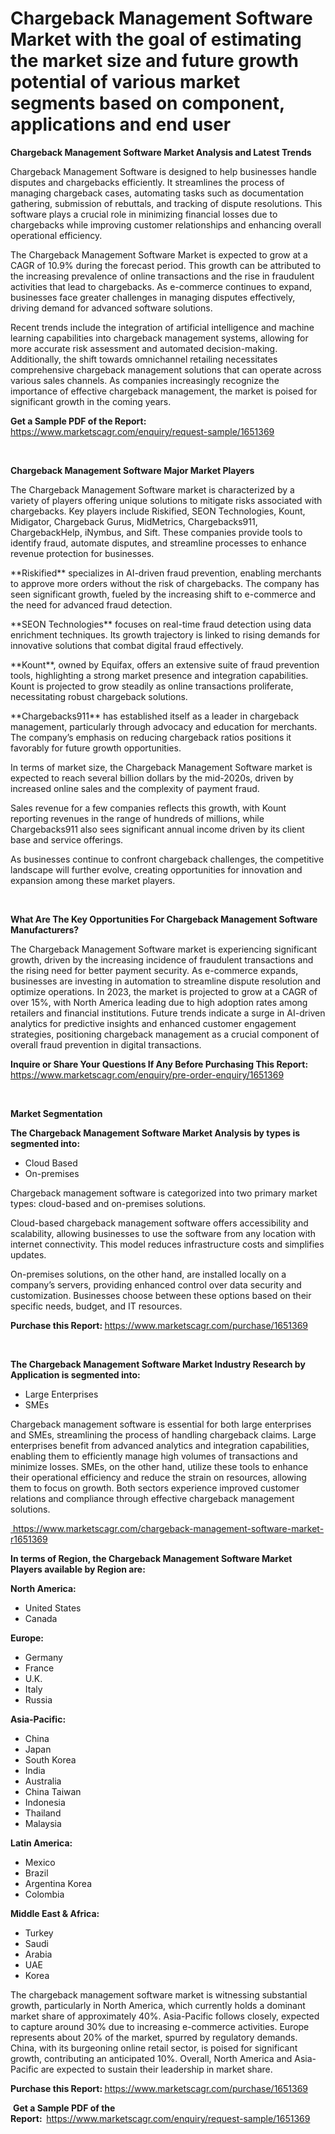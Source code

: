<p><h1>Chargeback Management Software Market with the goal of estimating the market size and future growth potential of various market segments based on component, applications and end user</h1></p><p><strong>Chargeback Management Software Market Analysis and Latest Trends</strong></p>
<p><p>Chargeback Management Software is designed to help businesses handle disputes and chargebacks efficiently. It streamlines the process of managing chargeback cases, automating tasks such as documentation gathering, submission of rebuttals, and tracking of dispute resolutions. This software plays a crucial role in minimizing financial losses due to chargebacks while improving customer relationships and enhancing overall operational efficiency.</p><p>The Chargeback Management Software Market is expected to grow at a CAGR of 10.9% during the forecast period. This growth can be attributed to the increasing prevalence of online transactions and the rise in fraudulent activities that lead to chargebacks. As e-commerce continues to expand, businesses face greater challenges in managing disputes effectively, driving demand for advanced software solutions.</p><p>Recent trends include the integration of artificial intelligence and machine learning capabilities into chargeback management systems, allowing for more accurate risk assessment and automated decision-making. Additionally, the shift towards omnichannel retailing necessitates comprehensive chargeback management solutions that can operate across various sales channels. As companies increasingly recognize the importance of effective chargeback management, the market is poised for significant growth in the coming years.</p></p>
<p><strong>Get a Sample PDF of the Report:&nbsp;</strong> <a href="https://www.marketscagr.com/enquiry/request-sample/1651369?utm_campaign=3105&utm_medium=2&utm_source=Github&utm_content=ia&utm_term=19042025&utm_id=chargeback-management-software">https://www.marketscagr.com/enquiry/request-sample/1651369</a></p>
<p>&nbsp;</p>
<p><strong>Chargeback Management Software Major Market Players</strong></p>
<p><p>The Chargeback Management Software market is characterized by a variety of players offering unique solutions to mitigate risks associated with chargebacks. Key players include Riskified, SEON Technologies, Kount, Midigator, Chargeback Gurus, MidMetrics, Chargebacks911, ChargebackHelp, iNymbus, and Sift. These companies provide tools to identify fraud, automate disputes, and streamline processes to enhance revenue protection for businesses.</p><p>**Riskified** specializes in AI-driven fraud prevention, enabling merchants to approve more orders without the risk of chargebacks. The company has seen significant growth, fueled by the increasing shift to e-commerce and the need for advanced fraud detection. </p><p>**SEON Technologies** focuses on real-time fraud detection using data enrichment techniques. Its growth trajectory is linked to rising demands for innovative solutions that combat digital fraud effectively.</p><p>**Kount**, owned by Equifax, offers an extensive suite of fraud prevention tools, highlighting a strong market presence and integration capabilities. Kount is projected to grow steadily as online transactions proliferate, necessitating robust chargeback solutions.</p><p>**Chargebacks911** has established itself as a leader in chargeback management, particularly through advocacy and education for merchants. The company’s emphasis on reducing chargeback ratios positions it favorably for future growth opportunities.</p><p>In terms of market size, the Chargeback Management Software market is expected to reach several billion dollars by the mid-2020s, driven by increased online sales and the complexity of payment fraud. </p><p>Sales revenue for a few companies reflects this growth, with Kount reporting revenues in the range of hundreds of millions, while Chargebacks911 also sees significant annual income driven by its client base and service offerings.</p><p>As businesses continue to confront chargeback challenges, the competitive landscape will further evolve, creating opportunities for innovation and expansion among these market players.</p></p>
<p>&nbsp;</p>
<p><strong>What Are The Key Opportunities For Chargeback Management Software Manufacturers?</strong></p>
<p><p>The Chargeback Management Software market is experiencing significant growth, driven by the increasing incidence of fraudulent transactions and the rising need for better payment security. As e-commerce expands, businesses are investing in automation to streamline dispute resolution and optimize operations. In 2023, the market is projected to grow at a CAGR of over 15%, with North America leading due to high adoption rates among retailers and financial institutions. Future trends indicate a surge in AI-driven analytics for predictive insights and enhanced customer engagement strategies, positioning chargeback management as a crucial component of overall fraud prevention in digital transactions.</p></p>
<p><strong>Inquire or Share Your Questions If Any Before Purchasing This Report:</strong> <a href="https://www.marketscagr.com/enquiry/pre-order-enquiry/1651369?utm_campaign=3105&utm_medium=2&utm_source=Github&utm_content=ia&utm_term=19042025&utm_id=chargeback-management-software">https://www.marketscagr.com/enquiry/pre-order-enquiry/1651369</a></p>
<p>&nbsp;</p>
<p><strong>Market Segmentation</strong></p>
<p><strong>The Chargeback Management Software Market Analysis by types is segmented into:</strong></p>
<p><ul><li>Cloud Based</li><li>On-premises</li></ul></p>
<p><p>Chargeback management software is categorized into two primary market types: cloud-based and on-premises solutions. </p><p>Cloud-based chargeback management software offers accessibility and scalability, allowing businesses to use the software from any location with internet connectivity. This model reduces infrastructure costs and simplifies updates. </p><p>On-premises solutions, on the other hand, are installed locally on a company’s servers, providing enhanced control over data security and customization. Businesses choose between these options based on their specific needs, budget, and IT resources.</p></p>
<p><strong>Purchase this Report:&nbsp;</strong><a href="https://www.marketscagr.com/purchase/1651369?utm_campaign=3105&utm_medium=2&utm_source=Github&utm_content=ia&utm_term=19042025&utm_id=chargeback-management-software">https://www.marketscagr.com/purchase/1651369</a></p>
<p>&nbsp;</p>
<p><strong>The Chargeback Management Software Market Industry Research by Application is segmented into:</strong></p>
<p><ul><li>Large Enterprises</li><li>SMEs</li></ul></p>
<p><p>Chargeback management software is essential for both large enterprises and SMEs, streamlining the process of handling chargeback claims. Large enterprises benefit from advanced analytics and integration capabilities, enabling them to efficiently manage high volumes of transactions and minimize losses. SMEs, on the other hand, utilize these tools to enhance their operational efficiency and reduce the strain on resources, allowing them to focus on growth. Both sectors experience improved customer relations and compliance through effective chargeback management solutions.</p></p>
<p><a href="https://www.marketscagr.com/chargeback-management-software-market-r1651369?utm_campaign=3105&utm_medium=2&utm_source=Github&utm_content=ia&utm_term=19042025&utm_id=chargeback-management-software">&nbsp;https://www.marketscagr.com/chargeback-management-software-market-r1651369</a></p>
<p><strong>In terms of Region, the Chargeback Management Software Market Players available by Region are:</strong></p>
<p>
    <p> <strong> North America: </strong>
        <ul>
            <li>United States</li>
            <li>Canada</li>
        </ul>
        </p> 
    <p> <strong> Europe: </strong>
        <ul>
            <li>Germany</li>
            <li>France</li>
            <li>U.K.</li>
            <li>Italy</li>
            <li>Russia</li>
        </ul>
        </p> 
    <p> <strong> Asia-Pacific: </strong>
        <ul>
            <li>China</li>
            <li>Japan</li>
            <li>South Korea</li>
            <li>India</li>
            <li>Australia</li>
            <li>China Taiwan</li>
            <li>Indonesia</li>
            <li>Thailand</li>
            <li>Malaysia</li>
        </ul>
        </p> 
    <p> <strong> Latin America: </strong>
        <ul>
            <li>Mexico</li>
            <li>Brazil</li>
            <li>Argentina Korea</li>
            <li>Colombia</li>
        </ul>
        </p> 
    <p> <strong> Middle East & Africa: </strong>
        <ul>
            <li>Turkey</li>
            <li>Saudi</li>
            <li>Arabia</li>
            <li>UAE</li>
            <li>Korea</li>
        </ul>
    </p>
    </p>
<p><p>The chargeback management software market is witnessing substantial growth, particularly in North America, which currently holds a dominant market share of approximately 40%. Asia-Pacific follows closely, expected to capture around 30% due to increasing e-commerce activities. Europe represents about 20% of the market, spurred by regulatory demands. China, with its burgeoning online retail sector, is poised for significant growth, contributing an anticipated 10%. Overall, North America and Asia-Pacific are expected to sustain their leadership in market share.</p></p>
<p><strong>Purchase this Report: </strong><a href="https://www.marketscagr.com/purchase/1651369?utm_campaign=3105&utm_medium=2&utm_source=Github&utm_content=ia&utm_term=19042025&utm_id=chargeback-management-software">https://www.marketscagr.com/purchase/1651369</a></p>
<p>&nbsp;<strong>Get a Sample PDF of the Report:&nbsp;&nbsp;</strong><a href="https://www.marketscagr.com/enquiry/request-sample/1651369?utm_campaign=3105&utm_medium=2&utm_source=Github&utm_content=ia&utm_term=19042025&utm_id=chargeback-management-software">https://www.marketscagr.com/enquiry/request-sample/1651369</a></p>
<p><strong></strong></p>
<p><p></p><p></p><p></p></p>